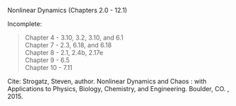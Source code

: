 Nonlinear Dynamics (Chapters 2.0 - 12.1)

Incomplete:

>Chapter 4 - 3.10, 3.2, 3.10, and 6.1\
>Chapter 7 - 2.3, 6.18, and 6.18\
>Chapter 8 - 2.1, 2.4b, 2.17e \
>Chapter 9 - 6.5 \
>Chapter 10 - 7.11 

Cite: Strogatz, Steven, author. Nonlinear Dynamics and Chaos : with Applications to Physics, Biology, Chemistry, and Engineering. Boulder, CO. , 2015.

